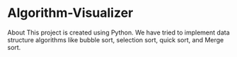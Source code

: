 # Algorithm-Visualizer
About This project is created using Python. We have tried to implement data structure algorithms like bubble sort, selection sort, quick sort, and Merge sort.


